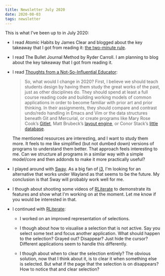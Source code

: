 ```yaml
---
title: Newsletter July 2020
date: 2020-08-03
tags: newsletter
---
```


This is what I've been up to in July 2020:

* I read Atomic Habits by James Clear and blogged about the key takeaway that I
  got from reading it: [the two-minute
  rule](/writing/atomic-habits-two-minute-rule/index.html).

* I read The Bullet Journal Method by Ryder Carroll. I am planning to blog
  about the key takeaway that I got from reading it.

* I read [Thoughts from a Not-So-Influential
  Educator](https://third-bit.com/2020/07/09/acm-sigsoft-award.html):

    > So, what would I change in 2020? First, I believe we should teach
    > students design by having them study the great works of the past, just as
    > other disciplines do. They should spend at least a full course reading
    > code and building working models of common applications in order to
    > become familiar with prior art and prior thinking. In their assignments,
    > they should compare and contrast undo/redo handling in Emacs and Vim or
    > the data structures beneath Git and Mercurial, or create programs like
    > Mary Rose Cook’s [Gitlet](http://gitlet.maryrosecook.com/), Matt
    > Brubeck’s [layout
    > engine](https://limpet.net/mbrubeck/2014/08/08/toy-layout-engine-1.html),
    > or Conor Stack’s [little
    > database](https://cstack.github.io/db_tutorial/).

    The mentioned resources are interesting, and I want to study them more. It
    feels to me like simplified (but not dumbed down) versions of programs to
    understand them better. That approach feels interesting to me. Can we
    structure all programs in a similar way with a simple model/core and then
    addonds to make it more practically useful?

* I played around with [Sway](https://swaywm.org/). As a big fan of
  [i3](https://i3wm.org/), I'm looking for an alternative that works under
  Wayland as that seems to be the future. My conclusion is that Sway will
  probably work well for me.

* I though about shooting some videos of
  [RLiterate](/projects/rliterate/index.html) to demonstrate its features and
  show what I'm working on at the moment. Let me know if you would be
  interested in that.

* I continued with [RLiterate](/projects/rliterate/index.html):

    * I worked on an improved representation of selections.

    * I though about how to visualise a selection that is not active. Say you
      select some text and focus another application. What should happen to the
      selection? Grayed out? Disappear? Just hide the cursor? Different
      applications seem to handle this differently.

    * I though about when to clear the selection entirely? The obvious
      solution, now that I think about it, is to clear it when something else
      is selected. But what if the page that the selection is on disappears?
      How to notice that and clear selection?
